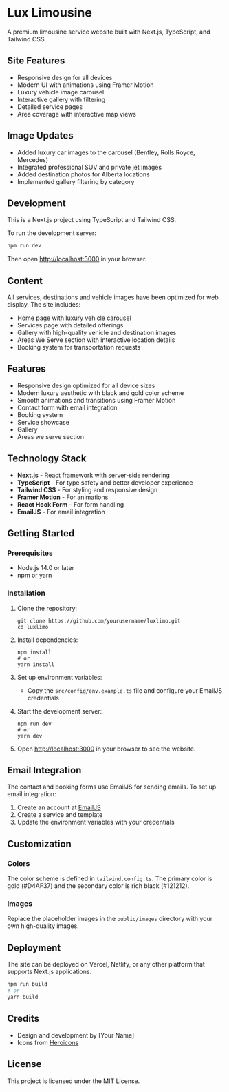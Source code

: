 # Lux Limousine

A premium limousine service website built with Next.js, TypeScript, and Tailwind CSS.

## Site Features

- Responsive design for all devices
- Modern UI with animations using Framer Motion
- Luxury vehicle image carousel
- Interactive gallery with filtering
- Detailed service pages
- Area coverage with interactive map views

## Image Updates

- Added luxury car images to the carousel (Bentley, Rolls Royce, Mercedes)
- Integrated professional SUV and private jet images
- Added destination photos for Alberta locations
- Implemented gallery filtering by category

## Development

This is a Next.js project using TypeScript and Tailwind CSS.

To run the development server:

```bash
npm run dev
```

Then open [http://localhost:3000](http://localhost:3000) in your browser.

## Content

All services, destinations and vehicle images have been optimized for web display. The site includes:

- Home page with luxury vehicle carousel
- Services page with detailed offerings
- Gallery with high-quality vehicle and destination images
- Areas We Serve section with interactive location details
- Booking system for transportation requests

## Features

- Responsive design optimized for all device sizes
- Modern luxury aesthetic with black and gold color scheme
- Smooth animations and transitions using Framer Motion
- Contact form with email integration
- Booking system
- Service showcase
- Gallery
- Areas we serve section

## Technology Stack

- **Next.js** - React framework with server-side rendering
- **TypeScript** - For type safety and better developer experience
- **Tailwind CSS** - For styling and responsive design
- **Framer Motion** - For animations
- **React Hook Form** - For form handling
- **EmailJS** - For email integration

## Getting Started

### Prerequisites

- Node.js 14.0 or later
- npm or yarn

### Installation

1. Clone the repository:

   ```
   git clone https://github.com/yourusername/luxlimo.git
   cd luxlimo
   ```

2. Install dependencies:

   ```
   npm install
   # or
   yarn install
   ```

3. Set up environment variables:

   - Copy the `src/config/env.example.ts` file and configure your EmailJS credentials

4. Start the development server:

   ```
   npm run dev
   # or
   yarn dev
   ```

5. Open [http://localhost:3000](http://localhost:3000) in your browser to see the website.

## Email Integration

The contact and booking forms use EmailJS for sending emails. To set up email integration:

1. Create an account at [EmailJS](https://www.emailjs.com/)
2. Create a service and template
3. Update the environment variables with your credentials

## Customization

### Colors

The color scheme is defined in `tailwind.config.ts`. The primary color is gold (#D4AF37) and the secondary color is rich black (#121212).

### Images

Replace the placeholder images in the `public/images` directory with your own high-quality images.

## Deployment

The site can be deployed on Vercel, Netlify, or any other platform that supports Next.js applications.

```bash
npm run build
# or
yarn build
```

## Credits

- Design and development by [Your Name]
- Icons from [Heroicons](https://heroicons.com/)

## License

This project is licensed under the MIT License.
